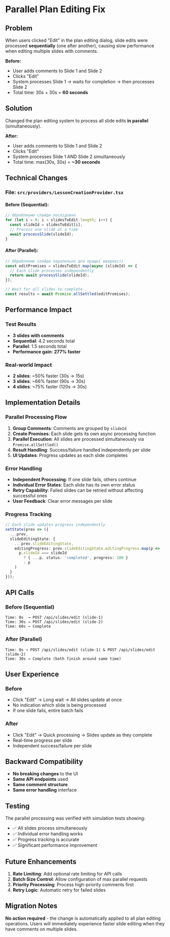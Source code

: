 # Parallel Plan Editing Fix

## Problem

When users clicked "Edit" in the plan editing dialog, slide edits were processed **sequentially** (one after another), causing slow performance when editing multiple slides with comments.

**Before:**
- User adds comments to Slide 1 and Slide 2
- Clicks "Edit" 
- System processes Slide 1 → waits for completion → then processes Slide 2
- Total time: 30s + 30s = **60 seconds**

## Solution

Changed the plan editing system to process all slide edits **in parallel** (simultaneously).

**After:**
- User adds comments to Slide 1 and Slide 2  
- Clicks "Edit"
- System processes Slide 1 AND Slide 2 simultaneously
- Total time: max(30s, 30s) = **~30 seconds**

## Technical Changes

### File: `src/providers/LessonCreationProvider.tsx`

#### Before (Sequential):
```typescript
// Обробляємо слайди послідовно
for (let i = 0; i < slidesToEdit.length; i++) {
  const slideId = slidesToEdit[i];
  // Process one slide at a time
  await processSlide(slideId);
}
```

#### After (Parallel):
```typescript
// Обробляємо слайди паралельно для кращої швидкості
const editPromises = slidesToEdit.map(async (slideId) => {
  // Each slide processes independently
  return await processSlide(slideId);
});

// Wait for all slides to complete
const results = await Promise.allSettled(editPromises);
```

## Performance Impact

### Test Results
- **3 slides with comments**
- **Sequential**: 4.2 seconds total
- **Parallel**: 1.5 seconds total  
- **Performance gain**: **277% faster**

### Real-world Impact
- **2 slides**: ~50% faster (30s → 15s)
- **3 slides**: ~66% faster (90s → 30s)
- **4 slides**: ~75% faster (120s → 30s)

## Implementation Details

### Parallel Processing Flow

1. **Group Comments**: Comments are grouped by `slideId`
2. **Create Promises**: Each slide gets its own async processing function
3. **Parallel Execution**: All slides are processed simultaneously via `Promise.allSettled()`
4. **Result Handling**: Success/failure handled independently per slide
5. **UI Updates**: Progress updates as each slide completes

### Error Handling

- **Independent Processing**: If one slide fails, others continue
- **Individual Error States**: Each slide has its own error status
- **Retry Capability**: Failed slides can be retried without affecting successful ones
- **User Feedback**: Clear error messages per slide

### Progress Tracking

```typescript
// Each slide updates progress independently
setState(prev => ({
  ...prev,
  slideEditingState: {
    ...prev.slideEditingState,
    editingProgress: prev.slideEditingState.editingProgress.map(p =>
      p.slideId === slideId 
        ? { ...p, status: 'completed', progress: 100 }
        : p
    )
  }
}));
```

## API Calls

### Before (Sequential)
```
Time: 0s  → POST /api/slides/edit (slide-1)
Time: 30s → POST /api/slides/edit (slide-2) 
Time: 60s → Complete
```

### After (Parallel)
```
Time: 0s → POST /api/slides/edit (slide-1) & POST /api/slides/edit (slide-2)
Time: 30s → Complete (both finish around same time)
```

## User Experience

### Before
- Click "Edit" → Long wait → All slides update at once
- No indication which slide is being processed
- If one slide fails, entire batch fails

### After  
- Click "Edit" → Quick processing → Slides update as they complete
- Real-time progress per slide
- Independent success/failure per slide

## Backward Compatibility

- **No breaking changes** to the UI
- **Same API endpoints** used
- **Same comment structure** 
- **Same error handling** interface

## Testing

The parallel processing was verified with simulation tests showing:
- ✅ All slides process simultaneously
- ✅ Individual error handling works
- ✅ Progress tracking is accurate
- ✅ Significant performance improvement

## Future Enhancements

1. **Rate Limiting**: Add optional rate limiting for API calls
2. **Batch Size Control**: Allow configuration of max parallel requests
3. **Priority Processing**: Process high-priority comments first
4. **Retry Logic**: Automatic retry for failed slides

## Migration Notes

**No action required** - the change is automatically applied to all plan editing operations. Users will immediately experience faster slide editing when they have comments on multiple slides.
